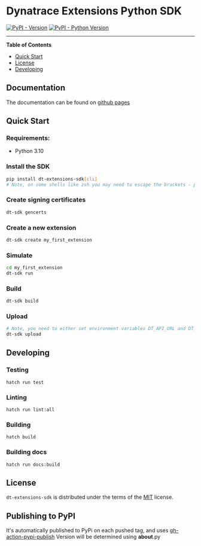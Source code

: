 # Dynatrace Extensions Python SDK

[![PyPI - Version](https://img.shields.io/pypi/v/dt-extensions-sdk.svg)](https://pypi.org/project/dt-extensions-sdk)
[![PyPI - Python Version](https://img.shields.io/badge/python-3.10-blue)](https://img.shields.io/badge/python-3.10-blue)

-----

**Table of Contents**

- [Quick Start](#quick-start)
- [License](#license)
- [Developing](#developing)

## Documentation

The documentation can be found on [github pages](https://dynatrace-extensions.github.io/dt-extensions-python-sdk/) 

## Quick Start

### Requirements:

* Python 3.10

### Install the SDK

```bash
pip install dt-extensions-sdk[cli]
# Note, on some shells like zsh you may need to escape the brackets - pip install dt-extensions-sdk\[cli\]
```

### Create signing certificates

```bash
dt-sdk gencerts
```

### Create a new extension

```bash
dt-sdk create my_first_extension
```

### Simulate

```bash
cd my_first_extension
dt-sdk run
```

### Build
    
```bash
dt-sdk build
```


### Upload
    
```bash
# Note, you need to either set environment variables DT_API_URL and DT_API_TOKEN or pass them as arguments
dt-sdk upload
```

## Developing

### Testing

```console
hatch run test
```

### Linting

```console
hatch run lint:all
```

### Building

```console
hatch build
```

### Building docs

```console
hatch run docs:build
```

## License

`dt-extensions-sdk` is distributed under the terms of the [MIT](https://spdx.org/licenses/MIT.html) license.


## Publishing to PyPI

It's automatically published to PyPi on each pushed tag, and uses [gh-action-pypi-publish](https://packaging.python.org/en/latest/guides/publishing-package-distribution-releases-using-github-actions-ci-cd-workflows/)
Version will be determined using __about__.py
